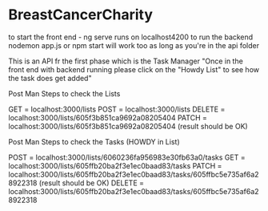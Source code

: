 # BreastCancerCharity

to start the front end - ng serve runs on localhost4200
to run the backend nodemon app.js or npm start will work too as long as you're in the api folder

This is an API fr the first phase which is the Task Manager "Once in the front end with backend running please click on the "Howdy List" to see how the task does get added"

Post Man Steps to check the Lists

GET = localhost:3000/lists
POST = localhost:3000/lists
DELETE = localhost:3000/lists/605f3b851ca9692a08205404
PATCH = localhost:3000/lists/605f3b851ca9692a08205404 (result should be OK)


Post Man Steps to check the Tasks (HOWDY in List)

POST = localhost:3000/lists/6060236fa956983e30fb63a0/tasks
GET = localhost:3000/lists/605ffb20ba2f3e1ec0baad83/tasks
PATCH = localhost:3000/lists/605ffb20ba2f3e1ec0baad83/tasks/605ffbc5e735af6a28922318 (result should be OK)
DELETE = localhost:3000/lists/605ffb20ba2f3e1ec0baad83/tasks/605ffbc5e735af6a28922318
